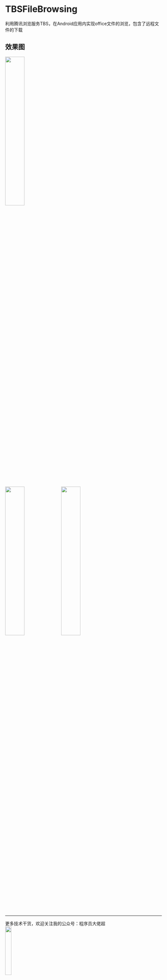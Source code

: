 # TBSFileBrowsing
利用腾讯浏览服务TBS，在Android应用内实现office文件的浏览，包含了远程文件的下载
## 效果图
<div>
<img src="https://github.com/yangxch/TBSFileBrowsing/raw/master/screenshot/download.jpg" width="35%" height="35%">
  <br><br>
<img src="https://github.com/yangxch/TBSFileBrowsing/raw/master/screenshot/load.jpg" width="35%" height="35%">
<img src="https://github.com/yangxch/TBSFileBrowsing/raw/master/screenshot/show.jpg" width="35%" height="35%">
</div>

***
更多技术干货，欢迎关注我的公众号：程序员大佬超
<br><img src="https://github.com/yangxch/TBSFileBrowsing/raw/master/screenshot/qrcode_chaoyoung.jpg" width="20%" height="20%">

